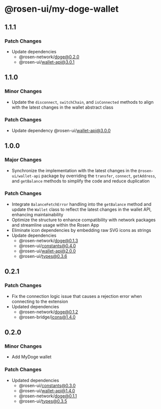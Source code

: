 # @rosen-ui/my-doge-wallet

## 1.1.1

### Patch Changes

- Update dependencies
  - @rosen-network/doge@0.2.0
  - @rosen-ui/wallet-api@3.0.1

## 1.1.0

### Minor Changes

- Update the `disconnect`, `switchChain`, and `isConnected` methods to align with the latest changes in the wallet abstract class

### Patch Changes

- Update dependency @rosen-ui/wallet-api@3.0.0

## 1.0.0

### Major Changes

- Synchronize the implementation with the latest changes in the `@rosen-ui/wallet-api` package by overriding the `transfer`, `connect`, `getAddress`, and `getBalance` methods to simplify the code and reduce duplication

### Patch Changes

- Integrate `BalanceFetchError` handling into the `getBalance` method and update the `Wallet` class to reflect the latest changes in the wallet API, enhancing maintainability
- Optimize the structure to enhance compatibility with network packages and streamline usage within the Rosen App
- Eliminate icon dependencies by embedding raw SVG icons as strings
- Update dependencies
  - @rosen-network/doge@0.1.3
  - @rosen-ui/constants@0.4.0
  - @rosen-ui/wallet-api@2.0.0
  - @rosen-ui/types@0.3.6

## 0.2.1

### Patch Changes

- Fix the connection logic issue that causes a rejection error when connecting to the extension
- Updated dependencies
  - @rosen-network/doge@0.1.2
  - @rosen-bridge/icons@1.4.0

## 0.2.0

### Minor Changes

- Add MyDoge wallet

### Patch Changes

- Updated dependencies
  - @rosen-ui/constants@0.3.0
  - @rosen-ui/wallet-api@1.4.0
  - @rosen-network/doge@0.1.1
  - @rosen-ui/types@0.3.5
